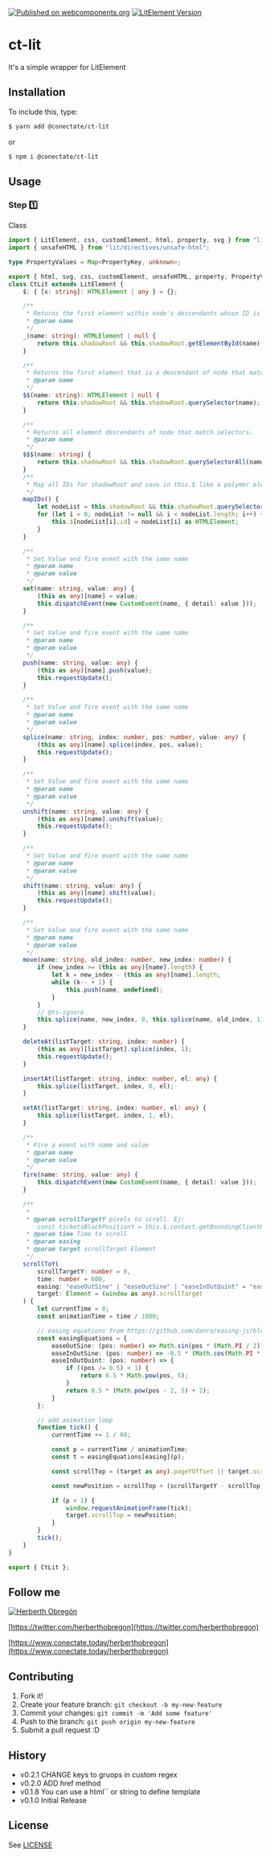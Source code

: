 [![Published on webcomponents.org](https://img.shields.io/badge/webcomponents.org-published-blue.svg)](https://github.com/conectate/ct-router)
[![LitElement Version](https://img.shields.io/badge/LitElement-v2.2.0-blue.svg)](https://www.polymer-project.org)

# ct-lit

It's a simple wrapper for LitElement

## Installation

To include this, type:

```sh
$ yarn add @conectate/ct-lit
```

or

```sh
$ npm i @conectate/ct-lit
```

## Usage

### Step 1️⃣

Class

```typescript
import { LitElement, css, customElement, html, property, svg } from "lit";
import { unsafeHTML } from "lit/directives/unsafe-html";

type PropertyValues = Map<PropertyKey, unknown>;

export { html, svg, css, customElement, unsafeHTML, property, PropertyValues };
class CtLit extends LitElement {
	$: { [x: string]: HTMLElement | any } = {};

	/**
	 * Returns the first element within node's descendants whose ID is elementId.
	 * @param name
	 */
	_(name: string): HTMLElement | null {
		return this.shadowRoot && this.shadowRoot.getElementById(name);
	}

	/**
	 * Returns the first element that is a descendant of node that matches selectors.
	 * @param name
	 */
	$$(name: string): HTMLElement | null {
		return this.shadowRoot && this.shadowRoot.querySelector(name);
	}

	/**
	 * Returns all element descendants of node that match selectors.
	 * @param name
	 */
	$$$(name: string) {
		return this.shadowRoot && this.shadowRoot.querySelectorAll(name);
	}
	/**
	 * Map all IDs for shadowRoot and save in this.$ like a polymer element
	 */
	mapIDs() {
		let nodeList = this.shadowRoot && this.shadowRoot.querySelectorAll("[id]");
		for (let i = 0; nodeList != null && i < nodeList.length; i++) {
			this.$[nodeList[i].id] = nodeList[i] as HTMLElement;
		}
	}

	/**
	 * Set Value and fire event with the same name
	 * @param name
	 * @param value
	 */
	set(name: string, value: any) {
		(this as any)[name] = value;
		this.dispatchEvent(new CustomEvent(name, { detail: value }));
	}

	/**
	 * Set Value and fire event with the same name
	 * @param name
	 * @param value
	 */
	push(name: string, value: any) {
		(this as any)[name].push(value);
		this.requestUpdate();
	}

	/**
	 * Set Value and fire event with the same name
	 * @param name
	 * @param value
	 */
	splice(name: string, index: number, pos: number, value: any) {
		(this as any)[name].splice(index, pos, value);
		this.requestUpdate();
	}

	/**
	 * Set Value and fire event with the same name
	 * @param name
	 * @param value
	 */
	unshift(name: string, value: any) {
		(this as any)[name].unshift(value);
		this.requestUpdate();
	}

	/**
	 * Set Value and fire event with the same name
	 * @param name
	 * @param value
	 */
	shift(name: string, value: any) {
		(this as any)[name].shift(value);
		this.requestUpdate();
	}

	/**
	 * Set Value and fire event with the same name
	 * @param name
	 * @param value
	 */
	move(name: string, old_index: number, new_index: number) {
		if (new_index >= (this as any)[name].length) {
			let k = new_index - (this as any)[name].length;
			while (k-- + 1) {
				this.push(name, undefined);
			}
		}
		// @ts-ignore
		this.splice(name, new_index, 0, this.splice(name, old_index, 1)[0]);
	}

	deleteAt(listTarget: string, index: number) {
		(this as any)[listTarget].splice(index, 1);
		this.requestUpdate();
	}

	insertAt(listTarget: string, index: number, el: any) {
		this.splice(listTarget, index, 0, el);
	}

	setAt(listTarget: string, index: number, el: any) {
		this.splice(listTarget, index, 1, el);
	}

	/**
	 * Fire a event with name and value
	 * @param name
	 * @param value
	 */
	fire(name: string, value: any) {
		this.dispatchEvent(new CustomEvent(name, { detail: value }));
	}

	/**
     *
     * @param scrollTargetY pixels to scroll. Ej:
        const ticketsBlockPositionY = this.$.contact.getBoundingClientRect().top + window.scrollTarget.scrollTop;
     * @param time Time to scroll
     * @param easing
     * @param target scrollTarget Element
     */
	scrollToY(
		scrollTargetY: number = 0,
		time: number = 600,
		easing: "easeOutSine" | "easeOutSine" | "easeInOutQuint" = "easeOutSine",
		target: Element = (window as any).scrollTarget
	) {
		let currentTime = 0;
		const animationTime = time / 1000;

		// easing equations from https://github.com/danro/easing-js/blob/master/easing.js
		const easingEquations = {
			easeOutSine: (pos: number) => Math.sin(pos * (Math.PI / 2)),
			easeInOutSine: (pos: number) => -0.5 * (Math.cos(Math.PI * pos) - 1),
			easeInOutQuint: (pos: number) => {
				if ((pos /= 0.5) < 1) {
					return 0.5 * Math.pow(pos, 5);
				}
				return 0.5 * (Math.pow(pos - 2, 5) + 2);
			}
		};

		// add animation loop
		function tick() {
			currentTime += 1 / 60;

			const p = currentTime / animationTime;
			const t = easingEquations[easing](p);

			const scrollTop = (target as any).pageYOffset || target.scrollTop || 0;

			const newPosition = scrollTop + (scrollTargetY - scrollTop) * t;

			if (p < 1) {
				window.requestAnimationFrame(tick);
				target.scrollTop = newPosition;
			}
		}
		tick();
	}
}

export { CtLit };
```

## Follow me

[![Herberth Obregón](https://user-images.githubusercontent.com/6503845/74269077-8bc2e100-4cce-11ea-8a6f-1ba34b8b5cf2.jpg)](https://twitter.com/herberthobregon)

[https://twitter.com/herberthobregon](https://twitter.com/herberthobregon)

[https://www.conectate.today/herberthobregon](https://www.conectate.today/herberthobregon)

## Contributing

1. Fork it!
2. Create your feature branch: `git checkout -b my-new-feature`
3. Commit your changes: `git commit -m 'Add some feature'`
4. Push to the branch: `git push origin my-new-feature`
5. Submit a pull request :D

## History

-   v0.2.1 CHANGE keys to gruops in custom regex
-   v0.2.0 ADD href method
-   v0.1.8 You can use a html`` or string to define template
-   v0.1.0 Initial Release

## License

See [LICENSE](/LICENSE)
